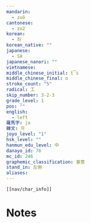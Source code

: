 ```yaml
---
mandarin:
  - zuǒ
cantonese:
  - zo2
korean:
  - 좌
korean_native: ""
japanese:
  - SA
japanese_nanori: ""
vietnamese:
middle_chinese_initial: t͡s
middle_chinese_final: ɑ
stroke_count: "5"
radical: 工
skip_number: 3-2-3
grade_level: 1
pos: ""
english:
  - left
羅馬字: ja
韓文: 자
joyo_level: "1"
hsk_level: ""
hanmun_edu_level: 中
danayo_id: 76
mc_id: 246
graphemic_classification: 會意
stand_in: 左側
aliases:
---
```

```meta-bind-embed
[[nav/char_info]]
```

# Notes
